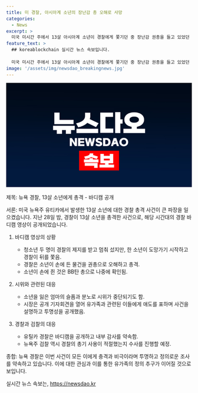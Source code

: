 ```yaml
---
title: 미 경찰, 아시아계 소년의 장난감 총 오해로 사망
categories:
  - News
excerpt: >
  미국 미시간 주에서 13살 아시아계 소년이 경찰에게 쫓기던 중 장난감 권총을 들고 있었던 것으로 오인되어 실제 총격을 당해 사망했다. 바디캠 영상과 경찰 진술에 따르면, 경찰은 무장 강도를 쫓던 중 소년들을 멈추려고 했으나 소년 중 한 명이 도망가자 권총으로 오인하고 총을 발했다. 후에 밝혀진 것은 복제품 BB탄 총이었고, 이로 인해 소년은 사망했다. 사건에 대한 분노와 항의로 시위가 일어나며 관련 당국들이 투명하고 공정한 조사를 약속했다.
feature_text: >
  ## koreablockchain 실시간 뉴스 속보입니다.

  미국 미시간 주에서 13살 아시아계 소년이 경찰에게 쫓기던 중 장난감 권총을 들고 있었던 것으로 오인되어 실제 총격을 당해 사망했다. 바디캠 영상과 경찰 진술에 따르면, 경찰은 무장 강도를 쫓던 중 소년들을 멈추려고 했으나 소년 중 한 명이 도망가자 권총으로 오인하고 총을 발했다. 후에 밝혀진 것은 복제품 BB탄 총이었고, 이로 인해 소년은 사망했다. 사건에 대한 분노와 항의로 시위가 일어나며 관련 당국들이 투명하고 공정한 조사를 약속했다.
image: '/assets/img/newsdao_breakingnews.jpg'
---
```


<p><img src="/assets/img/newsdao_breakingnews.jpg" alt="koreablockchain 속보" /></p>

<p>제목: 뉴욕 경찰, 13살 소년에게 총격 - 바디캠 공개</p>

<p>서론: 미국 뉴욕주 유티카에서 발생한 13살 소년에 대한 경찰 총격 사건이 큰 파장을 일으켰습니다. 지난 28일 밤, 경찰이 13살 소년을 총격한 사건으로, 해당 시간대의 경찰 바디캠 영상이 공개되었습니다.</p>

<ol>
<li><p>바디캠 영상의 상황</p>

<ul>
<li>청소년 두 명이 경찰의 제지를 받고 멈춰 섰지만, 한 소년이 도망가기 시작하고 경찰이 뒤를 쫓음.</li>
<li>경찰은 소년이 손에 든 물건을 권총으로 오해하고 총격.</li>
<li>소년이 손에 쥔 것은 BB탄 총으로 나중에 확인됨.</li>
</ul></li>
<li><p>시위와 관련된 대응</p>

<ul>
<li>소년을 잃은 엄마의 슬픔과 분노로 시위가 중단되기도 함.</li>
<li>시장은 공개 기자회견을 열어 유가족과 관련된 이들에게 애도를 표하며 사건을 설명하고 투명성을 공개했음.</li>
</ul></li>
<li><p>경찰과 검찰의 대응</p>

<ul>
<li>유틸카 경찰은 바디캠을 공개하고 내부 감사를 약속함.</li>
<li>뉴욕주 검찰 역시 경찰의 총기 사용이 적절했는지 수사를 진행할 예정.</li>
</ul></li>
</ol>

<p>종합: 뉴욕 경찰은 이번 사건이 모든 이에게 충격과 비극이라며 투명하고 정의로운 조사를 약속하고 있습니다. 이에 대한 관심과 이를 통한 유가족의 정의 추구가 이어질 것으로 보입니다.</p>
실시간 뉴스 속보는, <a href="https://newsdao.kr" rel="dofollow">https://newsdao.kr</a>


